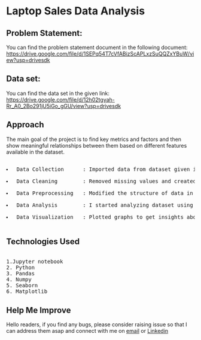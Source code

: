 # Laptop Sales Data Analysis
## Problem Statement:

You can find the problem statement document in the following document: https://drive.google.com/file/d/1SEPq54T7cVfABizScAPLxzSuQQZxYBuW/view?usp=drivesdk

## Data set:
You can find the data set in the given link: https://drive.google.com/file/d/12h02tgyah-Rr_A0_2Bo291jU5iGo_gGU/view?usp=drivesdk

## Approach 
<p>The main goal of the project is to find key metrics and factors and then show meaningful relationships between them based on different features available in the dataset.</p>
<pre> 
<li> Data Collection      : Imported data from dataset given in the project using Pandas library. </li>
<li> Data Cleaning        : Removed missing values and created new features as per insights. </li>
<li> Data Preprocessing   : Modified the structure of data in order to make it more understandable and suitable and convenient for statistical analysis. </li>
<li> Data Analysis        : I started analyzing dataset using Pandas,Numpy,Matplotlib and Seaborn. </li>
<li> Data Visualization   : Plotted graphs to get insights about dependent and independent variables. </li>
</pre>

  
## Technologies Used
<pre> 
1.Jupyter notebook
2. Python
3. Pandas
4. Numpy
5. Seaborn
6. Matplotlib
</pre>

## Help Me Improve
<p> Hello readers, if you find any bugs, please consider raising issue so that I can address them asap and connect with me on
<a href="mailto:bhaskarpadamati112@gmail.com">email</a> or
<a href="https://www.linkedin.com/in/gayathri-bhaskar-padamati-78552a148/">Linkedin</a>
